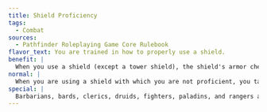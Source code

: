 ```yaml
---
title: Shield Proficiency
tags:
  - Combat
sources:
  - Pathfinder Roleplaying Game Core Rulebook
flavor_text: You are trained in how to properly use a shield.
benefit: |
  When you use a shield (except a tower shield), the shield's armor check penalty only applies to Strength- and Dexterity-based skills.
normal: |
  When you are using a shield with which you are not proficient, you take the shield's armor check penalty on attack rolls and on all skill checks that involve moving.
special: |
  Barbarians, bards, clerics, druids, fighters, paladins, and rangers all automatically have Shield Proficiency as a bonus feat. They need not select it.
---
```


